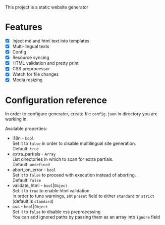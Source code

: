 This project is a static website generator

# Features

- [x] Inject md and html text into templates
- [x] Multi-lingual texts
- [x] Config
- [x] Resource syncing
- [x] HTML validation and pretty print
- [x] CSS preprocessor
- [x] Watch for file changes
- [x] Media resizing

# Configuration reference

In order to configure generator, create file `config.json` in directory you are
working in. 

Available properties:

- i18n - `bool`  
    Set it to `false` in order to disable multilingual site generation.  
    Default: `true`
- extra\_partials - `Array`  
    List directories in which to scan for extra partials.   
    Default: `undefined`
- abort\_on\_error - `bool`  
    Set it to `false` to proceed with execution instead of aborting.  
    Default: `false`
- validate\_html - `bool`|`Object`  
    Set it to `true` to enable html validation  
    In order to tune warnings, set `preset` field to either `standard` or `strict` (default is `standard`)  
- css - `bool`|`Object`  
    Set it to `false` to disable css preprocessing  
    You can add ignored paths by passing them as an array into `ignore` field  

